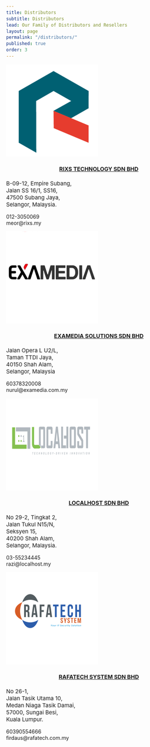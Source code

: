 ```yaml
---
title: Distributors
subtitle: Distributors
lead: Our Family of Distributors and Resellers
layout: page
permalink: "/distributors/"
published: true
order: 3
---
```


<div class="container">

<div class="card-deck">
  <div class="card">
        <img class="card-img-top" src="/assets/images/distributors/rszrixs.png" alt="rixs" class="img-fluid w-75">
    <div class="card-body">
      <center><h4 class="card-title" style="font-size: 15px;"><a href="http://www.rixs.my" target="_blank">RIXS TECHNOLOGY SDN BHD</a></h4></center>
      <p class="card-text" style="font-size: 15px;">
        B-09-12, Empire Subang,<br>
        Jalan SS 16/1, SS16, <br>
        47500 Subang Jaya, <br>
        Selangor, Malaysia. <br>
      </p>
    </div>
    <div class="card-footer bg-white">
        <p>
        <i class="fa fa-briefcase"></i>
            012-3050069 <br>
        <i class="fa fa-envelope"></i>
            meor@rixs.my
      </p>
    </div>
 </div>

<div class="card">
    <img class="card-img-top" src="/assets/images/distributors/examedia.png" alt="examedia" class="img-fluid w-75">
    <div class="card-body">
      <center><h4 class="card-title" style="font-size: 15px;"><a href="http://examedia.com.my" target="_blank">EXAMEDIA SOLUTIONS SDN BHD</a></h4></center>
      <p class="card-text" style="font-size: 15px;">
        Jalan Opera L U2/L, <br>
        Taman TTDI Jaya,<br>
        40150 Shah Alam,<br>
        Selangor, Malaysia <br>
      </p>
    </div>
    <div class="card-footer bg-white">
      <p>
        <i class="fa fa-briefcase"></i>
            60378320008 <br>
        <i class="fa fa-envelope"></i>
            nurul@examedia.com.my
      </p>
    </div>
  </div>

<div class="card">
    <img class="card-img-top" src="/assets/images/distributors/localhost.png" alt="localhost" class="img-fluid w-75">
    <div class="card-body">
      <center><h4 class="card-title" style="font-size: 15px;"><a href="http://www.localhost.my" target="_blank">LOCALHOST SDN BHD</a></h4></center>
      <p class="card-text" style="font-size: 15px;">
        No 29-2, Tingkat 2, <br>
        Jalan Tukul N15/N, <br>
        Seksyen 15, <br>
        40200 Shah Alam, <br>
        Selangor, Malaysia.
      </p>
    </div>
    <div class="card-footer bg-white">
        <p>
        <i class="fa fa-briefcase"></i>
            03-55234445 <br>
        <i class="fa fa-envelope"></i>
            razi@localhost.my
      </p>
    </div>
  </div>

<div class="card">
    <img class="card-img-top" src="/assets/images/distributors/rafatech.png" alt="rafatech" class="img-fluid w-75">
    <div class="card-body">
      <center><h4 class="card-title" style="font-size: 15px;"><a href="http://www.rafatech.com.my/" target="_blank">RAFATECH SYSTEM SDN BHD</a></h4></center>
      <p class="card-text" style="font-size: 15px;">
        No 26-1, <br>
        Jalan Tasik Utama 10, <br>
        Medan Niaga Tasik Damai, <br>
        57000, Sungai Besi, <br>
        Kuala Lumpur. <br>
      </p>
    </div>
    <div class="card-footer bg-white">
        <p>
        <i class="fa fa-briefcase"></i>
            60390554666<br>
        <i class="fa fa-envelope" style="font-size: 14px;"></i>firdaus@rafatech.com.my
        </p>
  </div>
</div>

</div>